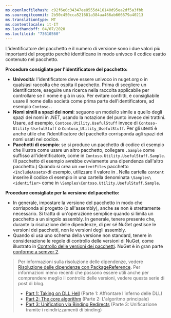 ```yaml
---
ms.openlocfilehash: c92f6e0c34347ee8555d416140d95ea2df5a3fbb
ms.sourcegitcommit: 2b50c450cca521681a384aa466ab666679a40213
ms.translationtype: MT
ms.contentlocale: it-IT
ms.lasthandoff: 04/07/2020
ms.locfileid: "73610560"
---
```

L'identificatore del pacchetto e il numero di versione sono i due valori più importanti del progetto perché identificano in modo univoco il codice esatto contenuto nel pacchetto.

**Procedure consigliate per l'identificatore del pacchetto:**

- **Univocità**: l'identificatore deve essere univoco in nuget.org o in qualsiasi raccolta che ospita il pacchetto. Prima di scegliere un identificatore, eseguire una ricerca nella raccolta applicabile per controllare se il nome è già in uso. Per evitare conflitti, è consigliabile usare il nome della società come prima parte dell'identificatore, ad esempio `Contoso.`.
- **Nomi simili a spazi dei nomi**: seguono un modello simile a quello degli spazi dei nomi in .NET, usando la notazione del punto invece dei trattini. Usare, ad esempio, `Contoso.Utility.UsefulStuff` invece di `Contoso-Utility-UsefulStuff` o `Contoso_Utility_UsefulStuff`. Per gli utenti è anche utile che l'identificatore del pacchetto corrisponda agli spazi dei nomi usati nel codice.
- **Pacchetti di esempio**: se si produce un pacchetto di codice di esempio che illustra come usare un altro pacchetto, collegare `.Sample` come suffisso all'identificatore, come in `Contoso.Utility.UsefulStuff.Sample`. (Il pacchetto di esempio avrebbe ovviamente una dipendenza dall'altro pacchetto.) Quando si crea un `contentFiles` pacchetto `<IncludeAssets>`di esempio, utilizzare il valore in . Nella cartella `content` inserire il codice di esempio in una cartella denominata `\Samples\<identifier>` come in `\Samples\Contoso.Utility.UsefulStuff.Sample`.

**Procedure consigliate per la versione del pacchetto:**

- In generale, impostare la versione del pacchetto in modo che corrisponda al progetto (o all'assembly), anche se non è strettamente necessario. Si tratta di un'operazione semplice quando si limita un pacchetto a un singolo assembly. In generale, tenere presente che, durante la risoluzione delle dipendenze, di per sé NuGet gestisce le versioni dei pacchetti, non le versioni degli assembly.
- Quando si usa uno schema della versione non standard, tenere in considerazione le regole di controllo delle versioni di NuGet, come illustrato in [Controllo delle versioni dei pacchetti](../../concepts/package-versioning.md). NuGet è in gran parte [conforme a semver 2](../../concepts/package-versioning.md#semantic-versioning-200).

> Per informazioni sulla risoluzione delle dipendenze, vedere [Risoluzione delle dipendenze con PackageReference](../../concepts/dependency-resolution.md#dependency-resolution-with-packagereference). Per informazioni meno recenti che possono essere utili anche per comprendere meglio il controllo delle versioni, vedere questa serie di post di blog.
>
> - [Part 1: Taking on DLL Hell](https://blog.davidebbo.com/2011/01/nuget-versioning-part-1-taking-on-dll.html) (Parte 1: Affrontare l'inferno delle DLL)
> - [Part 2: The core algorithm](https://blog.davidebbo.com/2011/01/nuget-versioning-part-2-core-algorithm.html) (Parte 2: L'algoritmo principale)
> - [Part 3: Unification via Binding Redirects](https://blog.davidebbo.com/2011/01/nuget-versioning-part-3-unification-via.html) (Parte 3: Unificazione tramite i reindirizzamenti di binding)
